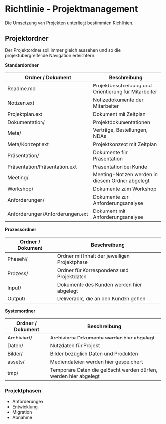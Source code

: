 # Richtlinie - Projektmanagement

Die Umsetzung von Projekten unterliegt bestimmten Richlinien.

## Projektordner

Der Projektordner soll immer gleich aussehen und so die projektübergreifende Navigation erleichtern.

**Standardordner**

Ordner / Dokument | Beschreibung
-|-
Readme.md | Projektbeschreibung und Orientierung für Mitarbeiter
Notizen.ext | Notizedokumente der Mitarbeiter
Projektplan.ext | Dokument mit Zeitplan
Dokumentation/ | Projektdokumentationen
Meta/ | Verträge, Bestellungen, NDAs
Meta/Konzept.ext | Projektkonzept mit Zeitplan
Präsentation/ | Dokumente für Präsentation
Präsentation/Präsentation.ext | Präsentation bei Kunde
Meeting/ | Meeting-Notizen werden in diesem Ordner abgelegt
Workshop/ | Dokumente zum Workshop
Anforderungen/ | Dokumente zur Anforderungsanalyse
Anforderungen/Anforderungen.ext | Dokument mit Anforderungsanalyse

**Prozessordner**

Ordner / Dokument | Beschreibung
-|-
PhaseN/ | Ordner mit Inhalt der jeweiligen Projektphase
Prozess/ | Ordner für Korrespondenz und Projektdaten
Input/ | Dokumente des Kunden werden hier abgelegt
Output/ | Deliverable, die an den Kunden gehen

**Systemordner**

Ordner / Dokument | Beschreibung
-|-
Archiviert/ | Archivierte Dokumente werden hier abgelegt
Daten/ |  Nutzdaten für Projekt
Bilder/ | Bilder bezüglich Daten und Produkten 
assets/ | Mediendateien werden hier gespeichert
tmp/ | Temporäre Daten die gelöscht werden dürfen, werden hier abgelegt

### Projektphasen

* Anforderungen
* Entwicklung
* Migration
* Abnahme